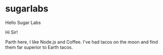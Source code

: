 # sugarlabs

Hello Sugar Labs

Hi Sir!

Parth here, I like Node.js and Coffee.
I've had tacos on the moon and find them far superior to Earth tacos.
